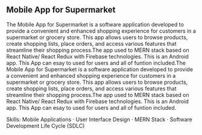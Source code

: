 ## Mobile App for Supermarket

The Mobile App for Supermarket is a software application developed to provide a convenient and enhanced shopping experience for customers in a supermarket or grocery store. This app allows users to browse products, create shopping lists, place orders, and access various features that streamline their shopping process.The app used to MERN stack based on React Native/ React Redux with Firebase technologies. This is an Android app. This App can esay to used for users and all of funtion included.The Mobile App for Supermarket is a software application developed to provide a convenient and enhanced shopping experience for customers in a supermarket or grocery store. This app allows users to browse products, create shopping lists, place orders, and access various features that streamline their shopping process.The app used to MERN stack based on React Native/ React Redux with Firebase technologies. This is an Android app. This App can esay to used for users and all of funtion included.

Skills: Mobile Applications · User Interface Design · MERN Stack · Software Development Life Cycle (SDLC)
